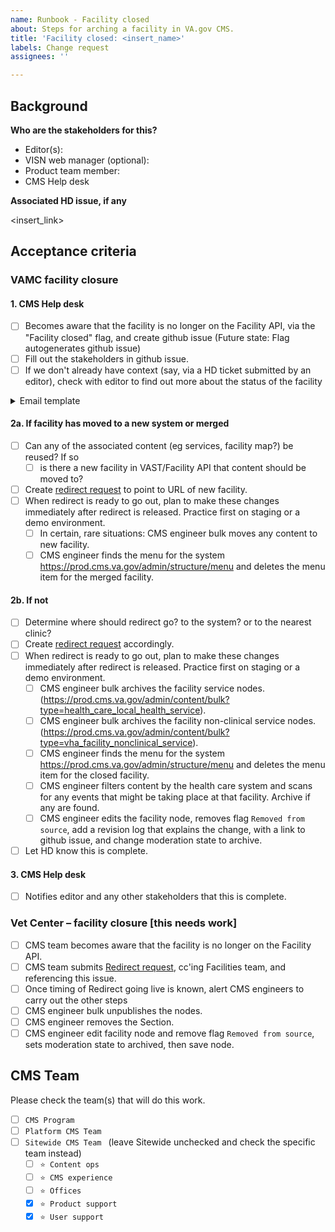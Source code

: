 ```yaml
---
name: Runbook - Facility closed
about: Steps for arching a facility in VA.gov CMS.
title: 'Facility closed: <insert_name>'
labels: Change request
assignees: ''

---
```


## Background

**Who are the stakeholders for this?**

- Editor(s):
- VISN web manager (optional): 
- Product team member: 
- CMS Help desk

**Associated HD issue, if any**

<insert_link>

## Acceptance criteria

### VAMC facility closure

#### 1. CMS Help desk
- [ ] Becomes aware that the facility is no longer on the Facility API, via the "Facility closed" flag, and create github issue  (Future state: Flag autogenerates github issue)
- [ ] Fill out the stakeholders in github issue. 
- [ ] If we don't already have context (say, via a HD ticket submitted by an editor), check with editor to find out more about the status of the facility 

<details><summary>Email template </summary>

FROM: v
SUBJECT: <facility name> removed from VAST
CC: Jeff G, Steve T, JHL
BODY:

Hi [VAMC editor who owns the node in CMS ]

We see that [name of facility] has been removed from VAST. If this facility has been permanently closed or moved, you can now work with us to unpublish the facility from the CMS and remove it from VA.gov.

Because some Veterans may have bookmarked this Facility, external sites may have linked to it, and because it can take a little time for search engines to catch up to web content, we want to ensure that Veterans have a good web experience. 

In order to do that we have some questions about the nature of this closure so that we can help redirect Veterans to the right place and understand this change.

1. Was this facility replaced with another facility? 
   If yes, which one?
2. Is there a news release or story about this published on your VAMC website? 
3. Anything else we should know about this facility closure? 

If this facility has been removed from VAST in error, please notify our Support Desk as well as your VAST coordinator.

[outro]
[CMS helpdesk signature] 

</details>

#### 2a. If facility has moved to a new system or merged 
- [ ] Can any of the associated content  (eg services, facility map?) be reused? If so
  - [ ] is there a new facility in VAST/Facility API that content should be moved to?
- [ ] Create [redirect request](https://github.com/department-of-veterans-affairs/va.gov-team/issues/new?assignees=mnorthuis&labels=ia&template=redirect-request.md&title=Redirect+Request) to point to URL of new facility.
- [ ] When redirect is ready to go out, plan to make these changes immediately after redirect is released. Practice first on staging or a demo environment. 
  - [ ] In certain, rare situations: CMS engineer bulk moves any content to new facility.
  - [ ] CMS engineer finds the menu for the system https://prod.cms.va.gov/admin/structure/menu and deletes the menu item for the merged facility.

#### 2b. If not 
- [ ] Determine where should redirect go? to the system? or to the nearest clinic?
- [ ] Create [redirect request](https://github.com/department-of-veterans-affairs/va.gov-team/issues/new?assignees=mnorthuis&labels=ia&template=redirect-request.md&title=Redirect+Request) accordingly. 
- [ ] When redirect is ready to go out, plan to make these changes immediately after redirect is released. Practice first on staging or a demo environment. 
  - [ ] CMS engineer bulk archives the facility service nodes. (https://prod.cms.va.gov/admin/content/bulk?type=health_care_local_health_service).
  - [ ] CMS engineer bulk archives the facility non-clinical service nodes. (https://prod.cms.va.gov/admin/content/bulk?type=vha_facility_nonclinical_service).
  - [ ] CMS engineer finds the menu for the system https://prod.cms.va.gov/admin/structure/menu and deletes the menu item for the closed facility.
  - [ ] CMS engineer filters content by the health care system and scans for any events that might be taking place at that facility. Archive if any are found.
  - [ ] CMS engineer edits the facility node, removes  flag `Removed from source`, add a revision log that explains the change, with a link to github issue, and change moderation state to archive.
- [ ] Let HD know this is complete. 

#### 3. CMS Help desk
- [ ] Notifies editor and any other stakeholders that this is complete. 

### Vet Center – facility closure [this needs work]
- [ ] CMS team becomes aware that the facility is no longer on the Facility API.
- [ ] CMS team submits [Redirect request](https://github.com/department-of-veterans-affairs/va.gov-team/issues/new?assignees=mnorthuis&labels=ia&template=redirect-request.md&title=Redirect+Request), cc'ing Facilities team, and referencing this issue.
- [ ] Once timing of Redirect going live is known, alert CMS engineers to carry out the other steps
- [ ] CMS engineer bulk unpublishes the nodes.
- [ ] CMS engineer removes the Section.
- [ ] CMS engineer edit facility node and remove flag `Removed from source`, sets moderation state to archived, then save node.

## CMS Team
Please check the team(s) that will do this work.

- [ ] `CMS Program`
- [ ] `Platform CMS Team`
- [ ] `Sitewide CMS Team ` (leave Sitewide unchecked and check the specific team instead)
  - [ ] `⭐️ Content ops`
  - [ ] `⭐️ CMS experience`
  - [ ] `⭐️ Offices`
  - [x] `⭐️ Product support`
  - [x] `⭐️ User support`
